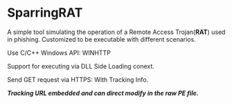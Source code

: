 # SparringRAT
A simple tool simulating the operation of a Remote Access Trojan(**RAT**) used in phishing. Customized to be executable with different scenarios.

Use C/C++ Windows API: WINHTTP

Support for executing via DLL Side Loading conext.

Send GET request via HTTPS: With Tracking Info.

***Tracking URL embedded and can direct modify in the raw PE file.***
